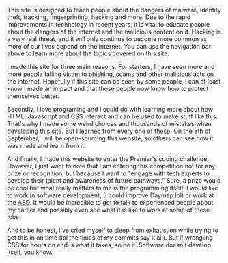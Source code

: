 This site is designed to teach people about the dangers of malware, identity theft, tracking, fingerprinting, hacking and more. Due to the rapid improvements in technology in recent years, it is vital to educate people about the dangers of the internet and the malicious content on it. Hacking is a very real threat, and it will only continue to become more common as more of our lives depend on the internet. You can use the navigation bar above to learn more about the topics covered on this site.

I made this site for three main reasons.
For starters, I have seen more and more people falling victim to phishing, scams and other malicious acts on the internet. Hopefully if this site can be seen by some people, I can at least know I made an impact and that those people now know how to protect themselves better.

Secondly, I love programing and I could do with learning more about how HTML, Javascript and CSS interact and can be used to make stuff like this. That's why I made some weird choices and thousands of mistakes when developing this site. But I learned from every one of these. On the 8th of September, I will be open-sourcing this website, so others can see how it was made and learn from it.

And finally, I made this website to enter the Premier's coding challenge. However, I just want to note that I am entering this competition not for any prize or recognition, but because I want to "engage with tech experts to develop their talent and awareness of future pathways." Sure, a prize would be cool but what really matters to me is the programming itself. I would like to work in software development, (I could improve Daymap lol) or work at the [ASD](https://www.asd.gov.au). It would be incredible to get to talk to experienced people about my career and possibly even see what it is like to work at some of these jobs.

And to be honest, I've cried myself to sleep from exhaustion while trying to get this in on time (lol the times of my commits say it all). But if wrangling CSS for hours on end is what it takes, so be it. Software doesn't develop itself, you know.